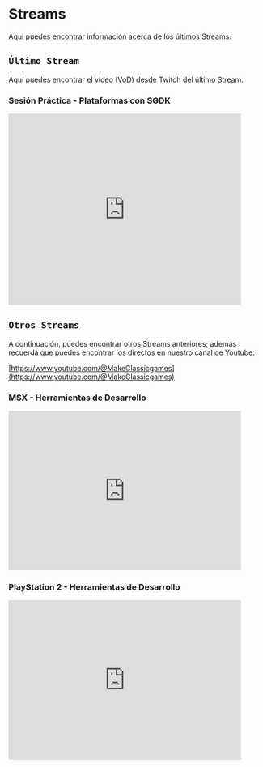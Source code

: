# Streams

Aquí puedes encontrar información acerca de los últimos Streams.

## ```Último Stream```

Aquí puedes encontrar el vídeo (VoD) desde Twitch del último Stream.

### Sesión Práctica - Plataformas con SGDK

<iframe src="https://player.twitch.tv/?video=2429926068&parent=makeclassicgames.dev" frameborder="0" allowfullscreen="true" scrolling="no" height="378" width="460"></iframe>

<p></p>

## ```Otros Streams```

A continuación, puedes encontrar otros Streams anteriores; además recuerda que puedes encontrar los directos en nuestro canal de Youtube:

[https://www.youtube.com/@MakeClassicgames](https://www.youtube.com/@MakeClassicgames)

<p></p>

### MSX - Herramientas de Desarrollo

<iframe width="460" height="315" src="https://www.youtube.com/embed/LWmvlRFhQQU?si=PeKtX8sdM_YWOQo2" title="YouTube video player" frameborder="0" allow="accelerometer; autoplay; clipboard-write; encrypted-media; gyroscope; picture-in-picture; web-share" referrerpolicy="strict-origin-when-cross-origin" allowfullscreen></iframe>

### PlayStation 2 - Herramientas de Desarrollo

<iframe width="460" height="315" src="https://www.youtube.com/embed/ifsoXS7o_VM?si=O-ssgjh5YJYYjGge" title="YouTube video player" frameborder="0" allow="accelerometer; autoplay; clipboard-write; encrypted-media; gyroscope; picture-in-picture; web-share" referrerpolicy="strict-origin-when-cross-origin" allowfullscreen></iframe>
